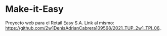 # Make-it-Easy
Proyecto web para el Retail Easy S.A. Link al mismo: https://github.com/2w1DenisAdrianCabrera109568/2021_TUP_2w1_TPI_06_
